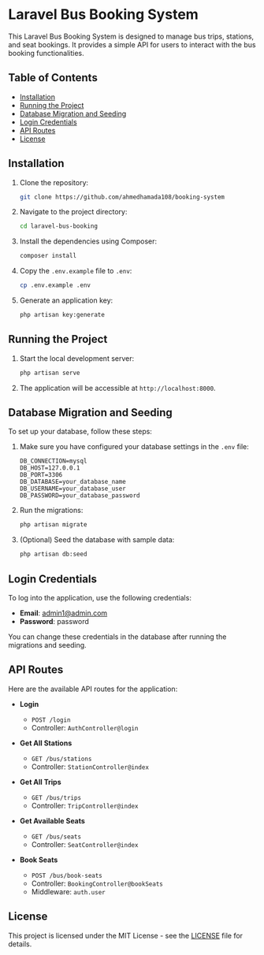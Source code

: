 # Laravel Bus Booking System

This Laravel Bus Booking System is designed to manage bus trips, stations, and seat bookings. It provides a simple API for users to interact with the bus booking functionalities.

## Table of Contents

- [Installation](#installation)
- [Running the Project](#running-the-project)
- [Database Migration and Seeding](#database-migration-and-seeding)
- [Login Credentials](#login-credentials)
- [API Routes](#api-routes)
- [License](#license)

## Installation

1. Clone the repository:

   ```bash
   git clone https://github.com/ahmedhamada108/booking-system
   ```

2. Navigate to the project directory:

   ```bash
   cd laravel-bus-booking
   ```

3. Install the dependencies using Composer:

   ```bash
   composer install
   ```

4. Copy the `.env.example` file to `.env`:

   ```bash
   cp .env.example .env
   ```

5. Generate an application key:

   ```bash
   php artisan key:generate
   ```

## Running the Project

1. Start the local development server:

   ```bash
   php artisan serve
   ```

2. The application will be accessible at `http://localhost:8000`.

## Database Migration and Seeding

To set up your database, follow these steps:

1. Make sure you have configured your database settings in the `.env` file:

   ```plaintext
   DB_CONNECTION=mysql
   DB_HOST=127.0.0.1
   DB_PORT=3306
   DB_DATABASE=your_database_name
   DB_USERNAME=your_database_user
   DB_PASSWORD=your_database_password
   ```

2. Run the migrations:

   ```bash
   php artisan migrate
   ```

3. (Optional) Seed the database with sample data:

   ```bash
   php artisan db:seed
   ```

## Login Credentials

To log into the application, use the following credentials:

- **Email**: admin1@admin.com
- **Password**: password

You can change these credentials in the database after running the migrations and seeding.

## API Routes

Here are the available API routes for the application:

- **Login**
  - `POST /login`
  - Controller: `AuthController@login`

- **Get All Stations**
  - `GET /bus/stations`
  - Controller: `StationController@index`

- **Get All Trips**
  - `GET /bus/trips`
  - Controller: `TripController@index`

- **Get Available Seats**
  - `GET /bus/seats`
  - Controller: `SeatController@index`

- **Book Seats**
  - `POST /bus/book-seats`
  - Controller: `BookingController@bookSeats`
  - Middleware: `auth.user`

## License

This project is licensed under the MIT License - see the [LICENSE](LICENSE) file for details.
